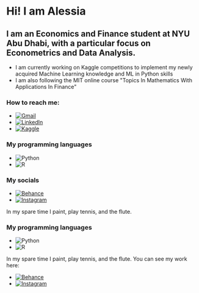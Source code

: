 # Hi! I am Alessia
## I am an Economics and Finance student at NYU Abu Dhabi, with a particular focus on Econometrics and Data Analysis.
- I am currently working on Kaggle competitions to implement my newly acquired Machine Learning knowledge and ML in Python skills
- I am also following the MIT online course "Topics In Mathematics With Applications In Finance"

### How to reach me:
- [![Gmail](https://img.shields.io/badge/-Gmail-D14836?style=flat-square&logo=gmail&logoColor=white)](mailto:your-email@gmail.com)
- [![LinkedIn](https://img.shields.io/badge/-LinkedIn-0077B5?style=flat-square&logo=linkedin&logoColor=white)]([https://www.linkedin.com/in/your-linkedin-profile](https://www.linkedin.com/in/alessia-piacitelli-b63311220/))
- [![Kaggle](https://img.shields.io/badge/-Kaggle-20BEFF?style=flat-square&logo=kaggle&logoColor=white)]([https://www.kaggle.com/your-kaggle-profile](https://www.kaggle.com/alessiapiacitelli))

### My programming languages
- ![Python](https://img.shields.io/badge/-Python-3776AB?style=flat-square&logo=python&logoColor=white)
- ![R](https://img.shields.io/badge/-R-276DC3?style=flat-square&logo=r&logoColor=white)

### My socials
- [![Behance](https://img.shields.io/badge/-Behance-1769ff?style=flat-square&logo=behance&logoColor=white)]([https://www.behance.net/your-behance-profile](https://www.behance.net/apiacitelli))
- [![Instagram](https://img.shields.io/badge/-Instagram-E4405F?style=flat-square&logo=instagram&logoColor=white)]([https://www.instagram.com/your-instagram-profile](https://www.instagram.com/itskillture/))

In my spare time I paint, play tennis, and the flute.
























### My programming languages
- ![Python](https://img.shields.io/badge/-Python-3776AB?style=for-the-badge&logo=python&logoColor=white)
- ![R](https://img.shields.io/badge/-R-276DC3?style=for-the-badge&logo=r&logoColor=white)


In my spare time I paint, play tennis, and the flute. You can see my work here: 

- [![Behance](https://img.shields.io/badge/-Behance-1769ff?style=for-the-badge&logo=behance&logoColor=white)](https://www.behance.net/your-behance-profile)
- [![Instagram](https://img.shields.io/badge/-Instagram-E4405F?style=for-the-badge&logo=instagram&logoColor=white)](https://www.instagram.com/your-instagram-profile)

